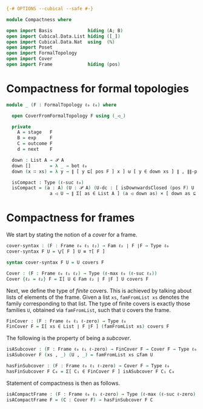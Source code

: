 ```agda
{-# OPTIONS --cubical --safe #-}

module Compactness where

open import Basis             hiding (A; B)
open import Cubical.Data.List hiding ([_])
open import Cubical.Data.Nat  using  (ℕ)
open import Poset
open import FormalTopology
open import Cover
open import Frame             hiding (pos)
```

# Compactness for formal topologies

```agda
module _ (F : FormalTopology ℓ₀ ℓ₀) where

  open CoverFromFormalTopology F using (_◁_)

  private
    A = stage   F
    B = exp     F
    C = outcome F
    d = next    F

  down : List A → 𝒫 A
  down []       = λ _ → bot ℓ₀
  down (x ∷ xs) = λ y → ∥ [ y ⊑[ pos F ] x ] ⊎ [ y ∈ down xs ] ∥ , ∥∥-prop _

  isCompact : Type (ℓ-suc ℓ₀)
  isCompact = (a : A) (U : 𝒫 A) (U-dc : [ isDownwardsClosed (pos F) U ]) →
                a ◁ U → ∥ Σ[ as ∈ List A ] (a ◁ down as) × [ down as ⊆ U ] ∥
```

# Compactness for frames

We start by stating the notion of a *cover* for a frame.

```agda
cover-syntax : (F : Frame ℓ₀ ℓ₁ ℓ₂) → Fam ℓ₂ ∣ F ∣F → Type ℓ₀
cover-syntax F U = ⋁[ F ] U ≡ ⊤[ F ]

syntax cover-syntax F U = U covers F

Cover : (F : Frame ℓ₀ ℓ₁ ℓ₂) → Type (ℓ-max ℓ₀ (ℓ-suc ℓ₂))
Cover {ℓ₂ = ℓ₂} F = Σ[ U ∈ Fam ℓ₂ ∣ F ∣F ] U covers F
```

Next, we define the type of *finite* covers. This is achieved by talking about lists of
elements of the frame. Given a list `xs`, `famFromList xs` denotes the family
corresponding to that list. The type of finite covers is exactly those families `U`,
obtained via `famFromList`, such that `U` covers the frame.

```agda
FinCover : (F : Frame ℓ₀ ℓ₁ ℓ-zero) → Type ℓ₀
FinCover F = Σ[ xs ∈ List ∣ F ∣F ] (famFromList xs) covers F
```

The following is the property of being a *subcover*.

```agda
isASubcover : (F : Frame ℓ₀ ℓ₁ ℓ-zero) → FinCover F → Cover F → Type ℓ₀
isASubcover F (xs , _) (U , _) = famFromList xs ⊆fam U

hasFinSubcover : (F : Frame ℓ₀ ℓ₁ ℓ-zero) → Cover F → Type ℓ₀
hasFinSubcover F C₀ = Σ[ C₁ ∈ FinCover F ] isASubcover F C₁ C₀
```

Statement of compactness is then as follows.

```agda
isACompactFrame : (F : Frame ℓ₀ ℓ₁ ℓ-zero) → Type (ℓ-max (ℓ-suc ℓ-zero) ℓ₀)
isACompactFrame F = (C : Cover F) → hasFinSubcover F C
```
